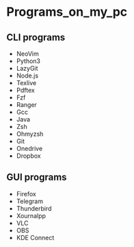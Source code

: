 # Programs_on_my_pc

## CLI programs

- NeoVim
- Python3
- LazyGit
- Node.js
- Texlive
- Pdftex
- Fzf
- Ranger
- Gcc
- Java
- Zsh
- Ohmyzsh
- Git
- Onedrive
- Dropbox


## GUI programs

- Firefox
- Telegram
- Thunderbird
- Xournalpp
- VLC
- OBS
- KDE Connect

